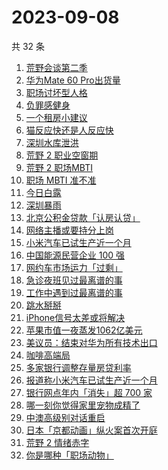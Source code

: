 # 2023-09-08

共 32 条

<!-- BEGIN -->
<!-- 最后更新时间 Fri Sep 08 2023 23:05:39 GMT+0800 (China Standard Time) -->

1. [荒野会谈第二季](https://www.zhihu.com/search?q=%E8%8D%92%E9%87%8E%E4%BC%9A%E8%B0%88%E7%AC%AC%E4%BA%8C%E5%AD%A3)
1. [华为Mate 60 Pro出货量](https://www.zhihu.com/search?q=%E5%8D%8E%E4%B8%BAMate%2060%20Pro%E5%87%BA%E8%B4%A7%E9%87%8F)
1. [职场讨坏型人格](https://www.zhihu.com/search?q=%E8%81%8C%E5%9C%BA%E8%AE%A8%E5%9D%8F%E5%9E%8B%E4%BA%BA%E6%A0%BC)
1. [负罪感健身](https://www.zhihu.com/search?q=%E8%B4%9F%E7%BD%AA%E6%84%9F%E5%81%A5%E8%BA%AB)
1. [一个租房小建议](https://www.zhihu.com/search?q=%E4%B8%80%E4%B8%AA%E7%A7%9F%E6%88%BF%E5%B0%8F%E5%BB%BA%E8%AE%AE)
1. [猫反应快还是人反应快](https://www.zhihu.com/search?q=%E7%8C%AB%E5%8F%8D%E5%BA%94%E5%BF%AB%E8%BF%98%E6%98%AF%E4%BA%BA%E5%8F%8D%E5%BA%94%E5%BF%AB)
1. [深圳水库泄洪](https://www.zhihu.com/search?q=%E6%B7%B1%E5%9C%B3%E6%B0%B4%E5%BA%93%E6%B3%84%E6%B4%AA)
1. [荒野 2 职业空窗期](https://www.zhihu.com/search?q=%E8%8D%92%E9%87%8E%202%20%E8%81%8C%E4%B8%9A%E7%A9%BA%E7%AA%97%E6%9C%9F)
1. [荒野 2 职场MBTI](https://www.zhihu.com/search?q=%E8%8D%92%E9%87%8E%202%20%E8%81%8C%E5%9C%BAMBTI)
1. [职场 MBTI 准不准](https://www.zhihu.com/search?q=%E8%81%8C%E5%9C%BA%20MBTI%20%E5%87%86%E4%B8%8D%E5%87%86)
1. [今日白露](https://www.zhihu.com/search?q=%E4%BB%8A%E6%97%A5%E7%99%BD%E9%9C%B2)
1. [深圳暴雨](https://www.zhihu.com/search?q=%E6%B7%B1%E5%9C%B3%E6%9A%B4%E9%9B%A8)
1. [北京公积金贷款「认房认贷」](https://www.zhihu.com/search?q=%E5%8C%97%E4%BA%AC%E5%85%AC%E7%A7%AF%E9%87%91%E8%B4%B7%E6%AC%BE%E3%80%8C%E8%AE%A4%E6%88%BF%E8%AE%A4%E8%B4%B7%E3%80%8D)
1. [网络主播或要持分上岗](https://www.zhihu.com/search?q=%E7%BD%91%E7%BB%9C%E4%B8%BB%E6%92%AD%E6%88%96%E8%A6%81%E6%8C%81%E5%88%86%E4%B8%8A%E5%B2%97)
1. [小米汽车已试生产近一个月](https://www.zhihu.com/search?q=%E5%B0%8F%E7%B1%B3%E6%B1%BD%E8%BD%A6%E5%B7%B2%E8%AF%95%E7%94%9F%E4%BA%A7%E8%BF%91%E4%B8%80%E4%B8%AA%E6%9C%88)
1. [中国能源民营企业 100 强](https://www.zhihu.com/search?q=%E4%B8%AD%E5%9B%BD%E8%83%BD%E6%BA%90%E6%B0%91%E8%90%A5%E4%BC%81%E4%B8%9A%20100%20%E5%BC%BA)
1. [网约车市场运力「过剩」](https://www.zhihu.com/search?q=%E7%BD%91%E7%BA%A6%E8%BD%A6%E5%B8%82%E5%9C%BA%E8%BF%90%E5%8A%9B%E3%80%8C%E8%BF%87%E5%89%A9%E3%80%8D)
1. [急诊夜班见过最离谱的事](https://www.zhihu.com/search?q=%E6%80%A5%E8%AF%8A%E5%A4%9C%E7%8F%AD%E8%A7%81%E8%BF%87%E6%9C%80%E7%A6%BB%E8%B0%B1%E7%9A%84%E4%BA%8B)
1. [工作中遇到过最离谱的事](https://www.zhihu.com/search?q=%E5%B7%A5%E4%BD%9C%E4%B8%AD%E9%81%87%E5%88%B0%E8%BF%87%E6%9C%80%E7%A6%BB%E8%B0%B1%E7%9A%84%E4%BA%8B)
1. [跳水掰掰](https://www.zhihu.com/search?q=%E8%B7%B3%E6%B0%B4%E6%8E%B0%E6%8E%B0)
1. [iPhone信号太差或将解决](https://www.zhihu.com/search?q=iPhone%E4%BF%A1%E5%8F%B7%E5%A4%AA%E5%B7%AE%E6%88%96%E5%B0%86%E8%A7%A3%E5%86%B3)
1. [苹果市值一夜蒸发1062亿美元](https://www.zhihu.com/search?q=%E8%8B%B9%E6%9E%9C%E5%B8%82%E5%80%BC%E4%B8%80%E5%A4%9C%E8%92%B8%E5%8F%911062%E4%BA%BF%E7%BE%8E%E5%85%83)
1. [美议员：结束对华为所有技术出口](https://www.zhihu.com/search?q=%E7%BE%8E%E8%AE%AE%E5%91%98%EF%BC%9A%E7%BB%93%E6%9D%9F%E5%AF%B9%E5%8D%8E%E4%B8%BA%E6%89%80%E6%9C%89%E6%8A%80%E6%9C%AF%E5%87%BA%E5%8F%A3)
1. [咖啡高端局](https://www.zhihu.com/search?q=%E5%92%96%E5%95%A1%E9%AB%98%E7%AB%AF%E5%B1%80)
1. [多家银行调整存量房贷利率](https://www.zhihu.com/search?q=%E5%A4%9A%E5%AE%B6%E9%93%B6%E8%A1%8C%E8%B0%83%E6%95%B4%E5%AD%98%E9%87%8F%E6%88%BF%E8%B4%B7%E5%88%A9%E7%8E%87)
1. [报道称小米汽车已试生产近一个月](https://www.zhihu.com/search?q=%E6%8A%A5%E9%81%93%E7%A7%B0%E5%B0%8F%E7%B1%B3%E6%B1%BD%E8%BD%A6%E5%B7%B2%E8%AF%95%E7%94%9F%E4%BA%A7%E8%BF%91%E4%B8%80%E4%B8%AA%E6%9C%88)
1. [银行网点年内「消失」超 700 家](https://www.zhihu.com/search?q=%E9%93%B6%E8%A1%8C%E7%BD%91%E7%82%B9%E5%B9%B4%E5%86%85%E3%80%8C%E6%B6%88%E5%A4%B1%E3%80%8D%E8%B6%85%20700%20%E5%AE%B6)
1. [哪一刻你觉得家里宠物成精了](https://www.zhihu.com/search?q=%E5%93%AA%E4%B8%80%E5%88%BB%E4%BD%A0%E8%A7%89%E5%BE%97%E5%AE%B6%E9%87%8C%E5%AE%A0%E7%89%A9%E6%88%90%E7%B2%BE%E4%BA%86)
1. [中澳高级别对话重启](https://www.zhihu.com/search?q=%E4%B8%AD%E6%BE%B3%E9%AB%98%E7%BA%A7%E5%88%AB%E5%AF%B9%E8%AF%9D%E9%87%8D%E5%90%AF)
1. [日本「京都动画」纵火案首次开庭](https://www.zhihu.com/search?q=%E6%97%A5%E6%9C%AC%E3%80%8C%E4%BA%AC%E9%83%BD%E5%8A%A8%E7%94%BB%E3%80%8D%E7%BA%B5%E7%81%AB%E6%A1%88%E9%A6%96%E6%AC%A1%E5%BC%80%E5%BA%AD)
1. [荒野 2 情绪赤字](https://www.zhihu.com/search?q=%E8%8D%92%E9%87%8E%202%20%E6%83%85%E7%BB%AA%E8%B5%A4%E5%AD%97)
1. [你是哪种「职场动物」](https://www.zhihu.com/search?q=%E4%BD%A0%E6%98%AF%E5%93%AA%E7%A7%8D%E3%80%8C%E8%81%8C%E5%9C%BA%E5%8A%A8%E7%89%A9%E3%80%8D)

<!-- END -->
